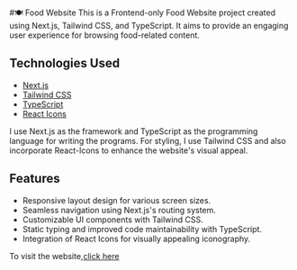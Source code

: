 #🍽️ Food Website
This is a Frontend-only Food Website project created using Next.js, Tailwind CSS, and TypeScript. It aims to provide an engaging user experience for browsing food-related content.

## Technologies Used

- [Next.js]("https://nextjs.org/blog/next-14-2")
- [Tailwind CSS]("https://tailwindcss.com/")
- [TypeScript]("https://www.typescriptlang.org/")
- [React Icons]("https://react-icons.github.io/react-icons/")

I use Next.js as the framework and TypeScript as the programming language for writing the programs. For styling,
I use Tailwind CSS and also incorporate React-Icons to enhance the website's visual appeal.

## Features

- Responsive layout design for various screen sizes.
- Seamless navigation using Next.js's routing system.
- Customizable UI components with Tailwind CSS.
- Static typing and improved code maintainability with TypeScript.
- Integration of React Icons for visually appealing iconography.

To visit the website,[click here]("https://shahmir-food-website.vercel.app/")
